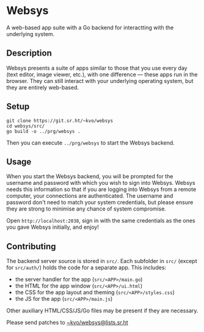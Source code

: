 # Websys
A web-based app suite with a Go backend for interactting with the underlying system.

## Description

Websys presents a suite of apps similar to those that you use every day (text
editor, image viewer, etc.), with one difference — these apps run in the
browser. They can still interact with your underlying operating system, but they
are entirely web-based.

## Setup

```
git clone https://git.sr.ht/~kvo/websys
cd websys/src/
go build -o ../prg/websys .
```

Then you can execute `../prg/websys` to start the Websys backend.

## Usage

When you start the Websys backend, you will be prompted for the username and
password with which you wish to sign into Websys. Websys needs this information
so that if you are logging into Websys from a remote computer, your connections
are authenticated. The username and password don't need to match your system
credentials, but please ensure they are strong to minimise any chance of system
compromise.

Open `http://localhost:2038`, sign in with the same credentials as the ones you
gave Websys initially, and enjoy!

## Contributing

The backend server source is stored in `src/`. Each subfolder in `src/` (except
for `src/auth/`) holds the code for a separate app. This includes:

  - the server handler for the app (`src/<APP>/main.go`)
  - the HTML for the app window (`src/<APP>/ui.html`)
  - the CSS for the app layout and theming (`src/<APP>/styles.css`)
  - the JS for the app (`src/<APP>/main.js`)

Other auxiliary HTML/CSS/JS/Go files may be present if they are necessary.

Please send patches to <~kvo/websys@lists.sr.ht>
